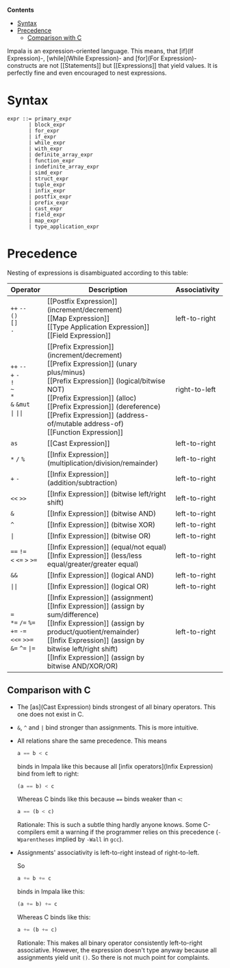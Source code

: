 <!-- START doctoc generated TOC please keep comment here to allow auto update -->
<!-- DON'T EDIT THIS SECTION, INSTEAD RE-RUN doctoc TO UPDATE -->
**Contents**

- [Syntax](#syntax)
- [Precedence](#precedence)
  - [Comparison with C](#comparison-with-c)

<!-- END doctoc generated TOC please keep comment here to allow auto update -->

Impala is an expression-oriented language.
This means, that [if](If Expression)-, [while](While Expression)- and [for](For Expression)-constructs are not [[Statements]] but [[Expressions]] that yield values.
It is perfectly fine and even encouraged to nest expressions.

# Syntax

```
expr ::= primary_expr
       | block_expr
       | for_expr
       | if_expr
       | while_expr
       | with_expr
       | definite_array_expr
       | function_expr
       | indefinite_array_expr
       | simd_expr
       | struct_expr
       | tuple_expr
       | infix_expr
       | postfix_expr
       | prefix_expr
       | cast_expr
       | field_expr
       | map_expr
       | type_application_expr
```

# Precedence

Nesting of expressions is disambiguated according to this table:

Operator | Description | Associativity 
---------|-------------|--------------
`++` `--` <br/> `()` <br/> `[]` <br/> `.` | [[Postfix Expression]] (increment/decrement) <br/> [[Map Expression]] <br/> [[Type Application Expression]] <br/> [[Field Expression]] | left-to-right
`++` `--` <br/> `+` `-` <br/> `!` <br/> `~` <br/> `*` <br/> `&` `&mut` <br/> `\|` `\|\|` | [[Prefix Expression]] (increment/decrement) <br/> [[Prefix Expression]] (unary plus/minus) <br/> [[Prefix Expression]] (logical/bitwise NOT) <br/> [[Prefix Expression]] (alloc) <br/> [[Prefix Expression]] (dereference) <br/> [[Prefix Expression]] (address-of/mutable address-of) <br/> [[Function Expression]] | right-to-left
`as` | [[Cast Expression]] | left-to-right
`*` `/` `%` | [[Infix Expression]] (multiplication/division/remainder) | left-to-right
`+` `-` | [[Infix Expression]] (addition/subtraction) | left-to-right
`<<` `>>` | [[Infix Expression]] (bitwise left/right shift) | left-to-right
 `&` | [[Infix Expression]] (bitwise AND) | left-to-right
 `^` | [[Infix Expression]] (bitwise XOR) | left-to-right
 `\|` | [[Infix Expression]] (bitwise  OR) | left-to-right
`==` `!=` <br/> `<` `<=` `>` `>=` | [[Infix Expression]] (equal/not equal) <br/> [[Infix Expression]] (less/less equal/greater/greater equal) | left-to-right
`&&` | [[Infix Expression]] (logical AND) | left-to-right
`\|\|` | [[Infix Expression]] (logical  OR) | left-to-right
`=` <br/> `*=` `/=` `%=`  <br/> `+=` `-=` <br/> `<<=` `>>=`  <br/> `&=` `^=` `\|=` | [[Infix Expression]] (assignment) <br/> [[Infix Expression]] (assign by sum/difference) <br/> [[Infix Expression]] (assign by product/quotient/remainder) <br/> [[Infix Expression]] (assign by bitwise left/right shift) <br/> [[Infix Expression]] (assign by bitwise AND/XOR/OR) | left-to-right

## Comparison with C

* The [as](Cast Expression) binds strongest of all binary operators. 
    This one does not exist in C.
* `&`, `^` and `|` bind stronger than assignments. This is more intuitive.
* All relations share the same precedence. This means
    
    ```rust
    a == b < c
    ```
    binds in Impala like this because all [infix operators](Infix Expression) bind from left to right:
    ```rust
    (a == b) < c
    ```
    Whereas C binds like this because ``==`` binds weaker than ``<``:
    ```rust
    a == (b < c)
    ```
    Rationale: 
    This is such a subtle thing hardly anyone knows.
    Some C-compilers emit a warning if the programmer relies on this precedence (```-Wparentheses``` implied by ```-Wall``` in ```gcc```).
* Assignments' associativity is left-to-right instead of right-to-left.

    So
    ```rust
    a += b += c
    ```
    binds in Impala like this:
    ```rust
    (a += b) += c
    ```
    Whereas C binds like this:
    ```rust
    a += (b += c)
    ```
    Rationale: 
    This makes all binary operator consistently left-to-right associative.
    However, the expression doesn't type anyway because all assignments yield unit ```()```.
    So there is not much point for complaints.
